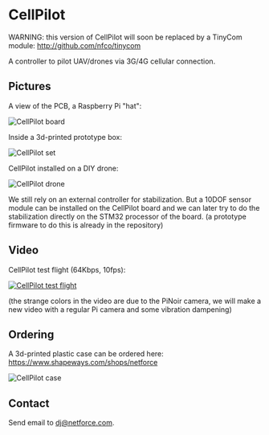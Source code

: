 # CellPilot

WARNING: this version of CellPilot will soon be replaced by a TinyCom module: http://github.com/nfco/tinycom

A controller to pilot UAV/drones via 3G/4G cellular connection.

## Pictures

A view of the PCB, a Raspberry Pi "hat":

![CellPilot board](https://raw.githubusercontent.com/nfco/cellpilot/master/img/cellpilot_board.jpg)

Inside a 3d-printed prototype box:

![CellPilot set](https://raw.githubusercontent.com/nfco/cellpilot/master/img/cellpilot_set.jpg)

CellPilot installed on a DIY drone:

![CellPilot drone](https://raw.githubusercontent.com/nfco/cellpilot/master/img/cellpilot_drone.jpg)

We still rely on an external controller for stabilization.
But a 10DOF sensor module can be installed on the CellPilot board and we can later try to do the stabilization directly on the STM32 processor of the board. (a prototype firmware to do this is already in the repository)

## Video

CellPilot test flight (64Kbps, 10fps):

[![CellPilot test flight](http://img.youtube.com/vi/GPAqMF_AkHQ/0.jpg)](http://www.youtube.com/watch?v=GPAqMF_AkHQ)

(the strange colors in the video are due to the PiNoir camera, we will make a new video with a regular Pi camera and some vibration dampening)

## Ordering

A 3d-printed plastic case can be ordered here:
https://www.shapeways.com/shops/netforce

![CellPilot case](https://images1.sw-cdn.net/model/picture/625x465_3887793_12400456_1444480401.jpg)

## Contact

Send email to dj@netforce.com.

